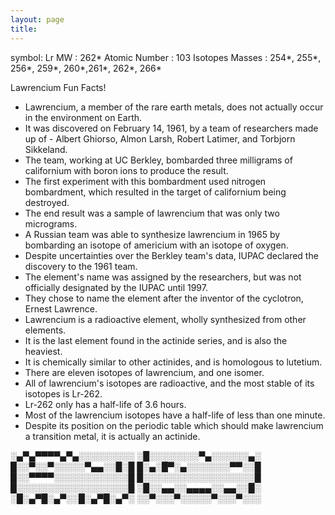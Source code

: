 ```yaml
---
layout: page
title: 
---
```



symbol: Lr
MW : 262*
Atomic Number : 103
Isotopes Masses : 254*, 255*, 256*, 259*, 260*,261*, 262*, 266*



Lawrencium Fun Facts!

- Lawrencium, a member of the rare earth metals, does not actually occur in the environment on Earth.
- It was discovered on February 14, 1961, by a team of researchers made up of - Albert Ghiorso, Almon Larsh, Robert Latimer, and Torbjorn Sikkeland.
- The team, working at UC Berkley, bombarded three milligrams of californium with boron ions to produce the result.
- The first experiment with this bombardment used nitrogen bombardment, which resulted in the target of californium being destroyed.
- The end result was a sample of lawrencium that was only two micrograms.
- A Russian team was able to synthesize lawrencium in 1965 by bombarding an isotope of americium with an isotope of oxygen.
- Despite uncertainties over the Berkley team's data, IUPAC declared the discovery to the 1961 team.
- The element's name was assigned by the researchers, but was not officially designated by the IUPAC until 1997.
- They chose to name the element after the inventor of the cyclotron, Ernest Lawrence.
- Lawrencium is a radioactive element, wholly synthesized from other elements.
- It is the last element found in the actinide series, and is also the heaviest.
- It is chemically similar to other actinides, and is homologous to lutetium.
- There are eleven isotopes of lawrencium, and one isomer.
- All of lawrencium's isotopes are radioactive, and the most stable of its isotopes is Lr-262.
- Lr-262 only has a half-life of 3.6 hours.
- Most of the lawrencium isotopes have a half-life of less than one minute.
- Despite its position on the periodic table which should make lawrencium a transition metal, it is actually an actinide.


















































░▄▀▄▀▀▀▀▄▀▄░░░░░░░░░
░█░░░░░░░░▀▄░░░░░░▄░
█░░▀░░▀░░░░░▀▄▄░░█░█
█░▄░█▀░▄░░░░░░░▀▀░░█
█░░▀▀▀▀░░░░░░░░░░░░█
█░░░░░░░░░░░░░░░░░░█
█░░░░░░░░░░░░░░░░░░█
░█░░▄▄░░▄▄▄▄░░▄▄░░█░
░█░▄▀█░▄▀░░█░▄▀█░▄▀░
░░▀░░░▀░░░░░▀░░░▀░░░